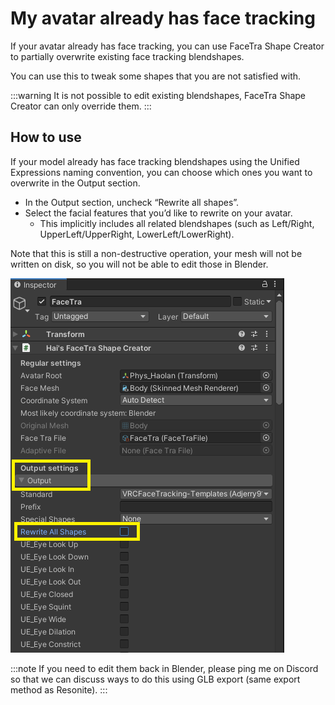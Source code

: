 ﻿---
sidebar_position: 9
---

# My avatar already has face tracking

If your avatar already has face tracking, you can use FaceTra Shape Creator to partially overwrite existing face tracking blendshapes.

You can use this to tweak some shapes that you are not satisfied with.

:::warning
It is not possible to edit existing blendshapes, FaceTra Shape Creator can only override them.
:::

## How to use

If your model already has face tracking blendshapes using the Unified Expressions naming convention,
you can choose which ones you want to overwrite in the Output section.

- In the Output section, uncheck “Rewrite all shapes”.
- Select the facial features that you’d like to rewrite on your avatar.
    - This implicitly includes all related blendshapes (such as Left/Right, UpperLeft/UpperRight, LowerLeft/LowerRight).

Note that this is still a non-destructive operation, your mesh will not be written on disk, so you will not be able to edit those in Blender.

![already-face-tracking.png](img%2Falready-face-tracking.png)

:::note
If you need to edit them back in Blender, please ping me on Discord so that we can discuss ways to do this using GLB export (same export method as Resonite).
:::